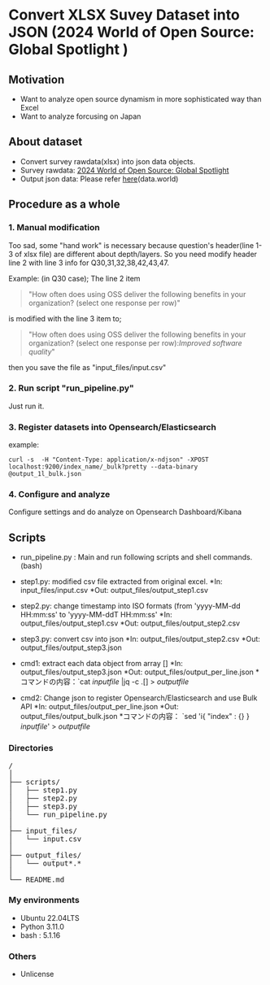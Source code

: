 # Convert XLSX Suvey Dataset into JSON (2024 World of Open Source: Global Spotlight )

## Motivation
* Want to analyze open source dynamism in more sophisticated way than Excel
* Want to analyze forcusing on Japan 

## About dataset
* Convert survey rawdata(xlsx) into json data objects. 
* Survey rawdata:  [2024 World of Open Source: Global Spotlight](https://data.world/thelinuxfoundation/2024-world-of-open-source-global-spotlight) 
* Output json data: Please refer [here](https://data.world/maabou512/lf-2024-world-of-open-source-global-spotlight-json-data)(data.world)

## Procedure as a whole
### 1. Manual modification
Too sad, some "hand work" is necessary because question's header(line 1-3 of xlsx file) are different about depth/layers. So you need modify header line 2 with line 3 info for Q30,31,32,38,42,43,47.

Example: (in Q30 case);
The line 2 item 
> "How often does using OSS deliver the following benefits in your organization? (select one response per row)" 

is modified with the line 3 item to; 

> "How often does using OSS deliver the following benefits in your organization? (select one response per row):*Improved software quality*" 

then you save the file as "input_files/input.csv"

### 2. Run script "run_pipeline.py"
Just run it. 

### 3. Register datasets into Opensearch/Elasticsearch 
example:

```curl -s  -H "Content-Type: application/x-ndjson" -XPOST localhost:9200/index_name/_bulk?pretty --data-binary @output_1l_bulk.json```

### 4. Configure and analyze 
Configure settings and do analyze on Opensearch Dashboard/Kibana

## Scripts
* run_pipeline.py : Main and run following scripts and shell commands.(bash)  

* step1.py: modified csv file extracted from original excel.
  *In: input_files/input.csv
  *Out: output_files/output_step1.csv
* step2.py: change timestamp into ISO formats (from 'yyyy-MM-dd HH:mm:ss' to 'yyyy-MM-ddT HH:mm:ss'
  *In: output_files/output_step1.csv
  *Out: output_files/output_step2.csv
* step3.py: convert csv into json
  *In: output_files/output_step2.csv
  *Out: output_files/output_step3.json
* cmd1: extract each data object  from array []
  *In: output_files/output_step3.json
  *Out: output_files/output_per_line.json
  *コマンドの内容：`cat *inputfile* |jq -c .[] >  *outputfile*
* cmd2: Change json to register Opensearch/Elasticsearch and use Bulk API
  *In: output_files/output_per_line.json
  *Out: output_files/output_bulk.json
  *コマンドの内容： `sed 'i\{ "index" : {} \}  *inputfile*' > *outputfile*　 

### Directories
<pre>
/
│
├── scripts/
│   ├── step1.py
│   ├── step2.py
│   ├── step3.py
│   └── run_pipeline.py
│
├── input_files/
│   └── input.csv
│
├── output_files/
│   └── output*.*
│
└── README.md
</pre>

### My environments
* Ubuntu 22.04LTS
* Python 3.11.0 
* bash : 5.1.16

### Others
* Unlicense 